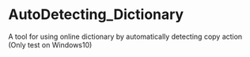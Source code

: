 # AutoDetecting_Dictionary
A tool for using online dictionary by automatically detecting copy action (Only test on Windows10)
